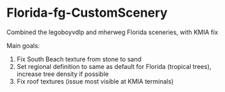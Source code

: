 # Florida-fg-CustomScenery
Combined the legoboyvdlp and mherweg Florida sceneries, with KMIA fix

Main goals:
1. Fix South Beach texture from stone to sand
2. Set regional definition to same as default for Florida (tropical trees), increase tree density if possible
3. Fix roof textures (issue most visible at KMIA terminals)
